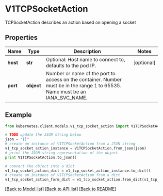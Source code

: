 # V1TCPSocketAction

TCPSocketAction describes an action based on opening a socket

## Properties

Name | Type | Description | Notes
------------ | ------------- | ------------- | -------------
**host** | **str** | Optional: Host name to connect to, defaults to the pod IP. | [optional] 
**port** | **object** | Number or name of the port to access on the container. Number must be in the range 1 to 65535. Name must be an IANA_SVC_NAME. | 

## Example

```python
from kubernetes.client.models.v1_tcp_socket_action import V1TCPSocketAction

# TODO update the JSON string below
json = "{}"
# create an instance of V1TCPSocketAction from a JSON string
v1_tcp_socket_action_instance = V1TCPSocketAction.from_json(json)
# print the JSON string representation of the object
print V1TCPSocketAction.to_json()

# convert the object into a dict
v1_tcp_socket_action_dict = v1_tcp_socket_action_instance.to_dict()
# create an instance of V1TCPSocketAction from a dict
v1_tcp_socket_action_form_dict = v1_tcp_socket_action.from_dict(v1_tcp_socket_action_dict)
```
[[Back to Model list]](../README.md#documentation-for-models) [[Back to API list]](../README.md#documentation-for-api-endpoints) [[Back to README]](../README.md)


